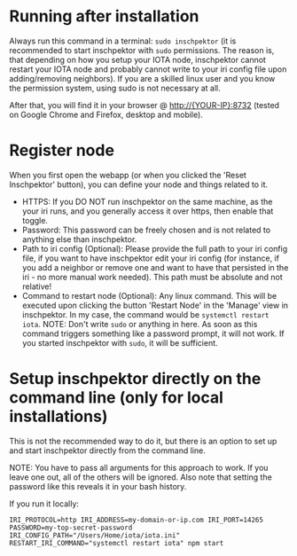 # Running after installation

Always run this command in a terminal: `sudo inschpektor` (it is recommended to start inschpektor with `sudo` permissions. The reason is, that depending on how you setup your IOTA node, inschpektor cannot restart your IOTA node and probably cannot write to your iri config file upon adding/removing neighbors). If you are a skilled linux user and you know the permission system, using sudo is not necessary at all.

After that, you will find it in your browser @ <http://{YOUR-IP}:8732> (tested on Google Chrome and Firefox, desktop and mobile).

# Register node

When you first open the webapp (or when you clicked the 'Reset Inschpektor' button), you can define your node and things related to it.

- HTTPS: If you DO NOT run inschpektor on the same machine, as the your iri runs, and you generally access it over https, then enable that toggle.
- Password: This password can be freely chosen and is not related to anything else than inschpektor.
- Path to iri config (Optional): Please provide the full path to your iri config file, if you want to have inschpektor edit your iri config (for instance, if you add a neighbor or remove one and want to have that persisted in the iri - no more manual work needed). This path must be absolute and not relative!
- Command to restart node (Optional): Any linux command. This will be executed upon clicking the button 'Restart Node' in the 'Manage' view in inschpektor. In my case, the command would be `systemctl restart iota`. NOTE: Don't write `sudo` or anything in here. As soon as this command triggers something like a password prompt, it will not work. If you started inschpektor with `sudo`, it will be sufficient.

# Setup inschpektor directly on the command line (only for local installations)

This is not the recommended way to do it, but there is an option to set up and start inschpektor directly from the command line.

NOTE: You have to pass all arguments for this approach to work. If you leave one out, all of the others will be ignored. Also note that setting the password like this reveals it in your bash history.

If you run it locally:

`IRI_PROTOCOL=http IRI_ADDRESS=my-domain-or-ip.com IRI_PORT=14265 PASSWORD=my-top-secret-password IRI_CONFIG_PATH="/Users/Home/iota/iota.ini" RESTART_IRI_COMMAND="systemctl restart iota" npm start`
